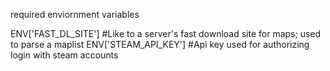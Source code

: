 required enviornment variables

ENV['FAST_DL_SITE'] #Like to a server's fast download site for maps; used to parse a maplist
ENV['STEAM_API_KEY'] #Api key used for authorizing login with steam accounts
